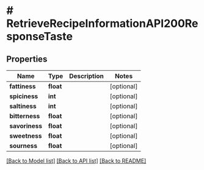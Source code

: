 # # RetrieveRecipeInformationAPI200ResponseTaste

## Properties

Name | Type | Description | Notes
------------ | ------------- | ------------- | -------------
**fattiness** | **float** |  | [optional]
**spiciness** | **int** |  | [optional]
**saltiness** | **int** |  | [optional]
**bitterness** | **float** |  | [optional]
**savoriness** | **float** |  | [optional]
**sweetness** | **float** |  | [optional]
**sourness** | **float** |  | [optional]

[[Back to Model list]](../../README.md#models) [[Back to API list]](../../README.md#endpoints) [[Back to README]](../../README.md)
